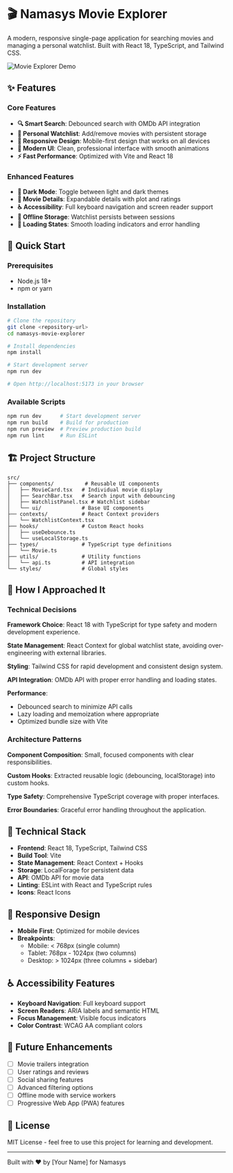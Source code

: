 # 🎬 Namasys Movie Explorer

A modern, responsive single-page application for searching movies and managing a personal watchlist. Built with React 18, TypeScript, and Tailwind CSS.

![Movie Explorer Demo](https://via.placeholder.com/800x400/1f2937/ffffff?text=Movie+Explorer+Demo)

## ✨ Features

### Core Features
- **🔍 Smart Search**: Debounced search with OMDb API integration
- **📝 Personal Watchlist**: Add/remove movies with persistent storage
- **📱 Responsive Design**: Mobile-first design that works on all devices
- **🎨 Modern UI**: Clean, professional interface with smooth animations
- **⚡ Fast Performance**: Optimized with Vite and React 18

### Enhanced Features
- **🌙 Dark Mode**: Toggle between light and dark themes
- **📖 Movie Details**: Expandable details with plot and ratings
- **♿ Accessibility**: Full keyboard navigation and screen reader support
- **💾 Offline Storage**: Watchlist persists between sessions
- **🔄 Loading States**: Smooth loading indicators and error handling

## 🚀 Quick Start

### Prerequisites
- Node.js 18+
- npm or yarn

### Installation

```bash
# Clone the repository
git clone <repository-url>
cd namasys-movie-explorer

# Install dependencies
npm install

# Start development server
npm run dev

# Open http://localhost:5173 in your browser
```

### Available Scripts

```bash
npm run dev      # Start development server
npm run build    # Build for production
npm run preview  # Preview production build
npm run lint     # Run ESLint
```

## 🏗️ Project Structure

```
src/
├── components/          # Reusable UI components
│   ├── MovieCard.tsx   # Individual movie display
│   ├── SearchBar.tsx   # Search input with debouncing
│   ├── WatchlistPanel.tsx # Watchlist sidebar
│   └── ui/             # Base UI components
├── contexts/           # React Context providers
│   └── WatchlistContext.tsx
├── hooks/              # Custom React hooks
│   ├── useDebounce.ts
│   └── useLocalStorage.ts
├── types/              # TypeScript type definitions
│   └── Movie.ts
├── utils/              # Utility functions
│   └── api.ts          # API integration
└── styles/             # Global styles
```

## 🎯 How I Approached It

### Technical Decisions

**Framework Choice**: React 18 with TypeScript for type safety and modern development experience.

**State Management**: React Context for global watchlist state, avoiding over-engineering with external libraries.

**Styling**: Tailwind CSS for rapid development and consistent design system.

**API Integration**: OMDb API with proper error handling and loading states.

**Performance**:
- Debounced search to minimize API calls
- Lazy loading and memoization where appropriate
- Optimized bundle size with Vite

### Architecture Patterns

**Component Composition**: Small, focused components with clear responsibilities.

**Custom Hooks**: Extracted reusable logic (debouncing, localStorage) into custom hooks.

**Type Safety**: Comprehensive TypeScript coverage with proper interfaces.

**Error Boundaries**: Graceful error handling throughout the application.

## 🔧 Technical Stack

- **Frontend**: React 18, TypeScript, Tailwind CSS
- **Build Tool**: Vite
- **State Management**: React Context + Hooks
- **Storage**: LocalForage for persistent data
- **API**: OMDb API for movie data
- **Linting**: ESLint with React and TypeScript rules
- **Icons**: React Icons

## 📱 Responsive Design

- **Mobile First**: Optimized for mobile devices
- **Breakpoints**:
  - Mobile: < 768px (single column)
  - Tablet: 768px - 1024px (two columns)
  - Desktop: > 1024px (three columns + sidebar)

## ♿ Accessibility Features

- **Keyboard Navigation**: Full keyboard support
- **Screen Readers**: ARIA labels and semantic HTML
- **Focus Management**: Visible focus indicators
- **Color Contrast**: WCAG AA compliant colors

## 🌟 Future Enhancements

- [ ] Movie trailers integration
- [ ] User ratings and reviews
- [ ] Social sharing features
- [ ] Advanced filtering options
- [ ] Offline mode with service workers
- [ ] Progressive Web App (PWA) features

## 📄 License

MIT License - feel free to use this project for learning and development.

---

Built with ❤️ by [Your Name] for Namasys
